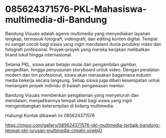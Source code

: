# 085624371576-PKL-Mahasiswa-multimedia-di-Bandung
Bandung Visuals adalah agensi multimedia yang menyediakan layanan lengkap, termasuk fotografi, videografi, dan editing konten digital. Tempat ini sangat cocok bagi siswa yang ingin mendalami dunia produksi video dan fotografi profesional. Proyek-proyek yang mereka kerjakan melibatkan brand lokal hingga internasional.

Selama PKL, siswa akan belajar mulai dari pengambilan gambar, pengeditan, hingga penyusunan storyboard untuk video. Dengan peralatan modern dan tim profesional, siswa akan merasakan bagaimana industri media bekerja secara langsung. Setiap siswa juga diberi kesempatan untuk menangani proyek individu di bawah pengawasan mentor.

Bandung Visuals memberikan pengalaman yang menyeluruh dan mendalam, menjadikannya tempat ideal bagi siswa yang ingin mengembangkan keterampilan di bidang multimedia.

Hubungi Kontak dibawah ini
085624371576

https://imgur.com/gallery/085624371576-pkl-multimedia-terbaik-bandung-tempat-pkl-jurusan-multimedia-cimahi-uijwbjO
